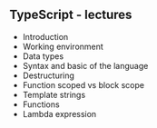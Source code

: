 ## TypeScript - lectures

- Introduction
- Working environment
- Data types
- Syntax and basic of the language
- Destructuring
- Function scoped vs block scope
- Template strings
- Functions
- Lambda expression
